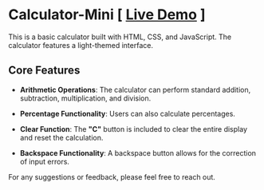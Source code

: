 # Calculator-Mini [ [Live Demo](https://codamee.github.io/Calculator-Mini/) ]

This is a basic calculator built with HTML, CSS, and JavaScript. The calculator features a light-themed interface.

## Core Features

- **Arithmetic Operations**: The calculator can perform standard addition, subtraction, multiplication, and division.

- **Percentage Functionality**: Users can also calculate percentages.

- **Clear Function**: The **"C"** button is included to clear the entire display and reset the calculation.

- **Backspace Functionality**: A backspace button allows for the correction of input errors.

For any suggestions or feedback, please feel free to reach out.
